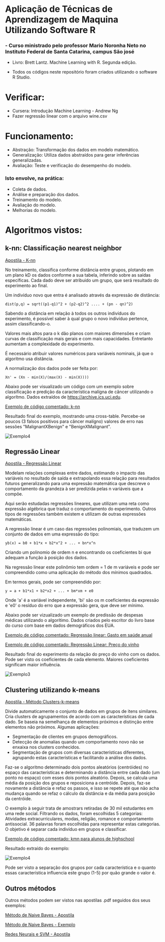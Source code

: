 # Aplicação de Técnicas de Aprendizagem de Maquina Utilizando Software R

### - Curso ministrado pelo professor Mario Noronha Neto no Instituto Federal de Santa Catarina, campus São josé

- Livro: Brett Lantz. Machine Learning with R. Segunda edição.

- Todos os códigos neste repositório foram criados utilizando o software R Studio.

# Verificar:

- Cursera: Introdução Machine Learning - Andrew Ng
- Fazer regressão linear com o arquivo wine.csv

# Funcionamento:

- Abstração: Transformação dos dados em modelo matemático.
- Generalização: Utiliza dados abstraídos para gerar inferências generalizadas.
- Avaliação: Teste e verificação do desempenho do modelo.

### Isto envolve, na prática:

- Coleta de dados.
- Análise e preparação dos dados.
- Treinamento do modelo.
- Avaliação do modelo.
- Melhorias do modelo.

# Algoritmos vistos:

## k-nn: Classificação nearest neighbor

[Apostila - K-nn](knn.pdf)

No treinamento, classifica conforme distância entre grupos, plotando em um plano kD os dados conforme a sua tabela, inferindo sobre as saídas específicas. Cada dado deve ser atribuido um grupo, que será resultado do experimento ao final.

Um indivíduo novo que entra é analisado através da expressão de distância:

    dist(p,q) = sqrt((p1-q1)^2 + (p2-q2)^2 .... + (pn - qn)^2)

Sabendo a distância em relação à todos os outros indivíduos do experimento, é possível saber à qual grupo o novo indivíduo pertence, assim classificando-o.

Valores mais altos para o k dão planos com maiores dimensões e criam curvas de classificação mais gerais e com mais capacidades. Entretanto aumentam a complexidade do experimento.

É necessário atribuir valores numéricos para variáveis nominais, já que o algoritmo usa distância.

A normalização dos dados pode ser feita por:

    Xn' = (Xn - min(X)/(max(X) - min(X))))

Abaixo pode ser visualizado um código com um exemplo sobre classificação e predição da característica malígna de câncer utilizando o algorítmo. Dados extraídos de https://archive.ics.uci.edu.

[Exemplo de código comentado: k-nn](exercicio1.r)

Resultado final do exemplo, mostrando uma cross-table. Percebe-se poucos (3 falsos positivos para câncer malígno) valores de erro nas sessões "MalignantXBenign" e "BenignXMalignant". 

![Exemplo4](cancer.png)


## Regressão Linear

[Apostila - Regressão Linear](Regressão-Linear.pdf)

Modelam relações complexas entre dados, estimando o impacto das variáveis no resultado de saída e extrapolando essa relação para resultados futuros generalizando para uma expressão matemática que descreve o comportamento da grandeza à ser predizida pelas n variáveis que a compõe.

Aqui serão estudadas regressões lineares, que utilizam uma reta como expressão algébrica que traduz o comportamento do experimento. Outros tipos de regressões também existem e utilizam de outras expressões matemáticas.

A regressão linear é um caso das regressões polinomiais, que traduzem um conjunto de dados em uma expressão do tipo:

    yb(x) = b0 + b1*x + b2*x^2 + ... + bn*x^n

Criando um polinomio de ordem n e encontrando os coeficientes bi que adequam a função à posição dos dados.

Na regressão linear este polinômio tem ordem = 1 de m variáveis e pode ser compreendido como uma aplicação do método dos mínimos quadrados.

Em termos gerais, pode ser compreendido por:

    y = a + b1*x1 + b2*x2 + ... + bm*xm + e0

Onde 'a' é a variável independente, 'bi' são os m coeficientes da expressão e 'e0' o resíduo do erro que a expressão gera, que deve ser mínimo.

Abaixo pode ser vizualizado um exemplo de predissão de despesas médicas utilizando o algorítimo. Dados criados pelo escritor do livro base do curso com base em dados demográficos dos EUA.

[Exemplo de código comentado: Regressão linear: Gasto em saúde anual](exercicio2.r)


[Exemplo de código comentado: Regressão Linear: Preço do vinho](exercicio3.r)

Resultado final do experimento da relação do preço do vinho com os dados. Pode ser visto os coeficientes de cada elemento. Maiores coeficientes significam maior influência.

![Exemplo3](wine.png)

## Clustering utilizando k-means

[Apostila - Método Clusters-k-means](clusters-kmeans.pdf)

Divide automaticamente o conjunto de dados em grupos de itens similares. Cria clusters de agrupamentos de acordo com as características de cada dado. Se baseia na semelhança de elementos próximos e distinção entre elementos não próximos. 
Algumas aplicações:

- Segmentação de clientes em grupos demográficos.
- Detecção de anomalias quando um comportamento novo não se enxaixa nos clusters conhecidos.
- Segmentação de grupos com diversas características diferentes, agrupando estas características e facilitando a análise dos dados.

Faz-se o algoritmo determinado dois pontos aleatórios (centróides) no espaço das características e determinando a distância entre cada dado (um ponto no espaço) com esses dois pontos aleatório. Depois, se calcula uma média da posição dos grupos e reposiciona a centróide. Depois, faz-se novamente a distância e refaz os passos, e isso se repete até que não acha mudança quando se refaz o cálculo da distância e da média para posição da centróide.

O exemplo à seguir trata de amostrars retiradas de 30 mil estudantes em uma rede social. Filtrando os dados, foram escolhidas 5 categorias: Atividades extracurriculares, modas, religião, romance e comportamento antissocial. 36 palavras foram escolhidas para representar estas categorias. O objetivo é separar cada indivíduo em grupos e classificar.

[Exemplo de código comentado: kmn para alunos de highschool](exercicio4.r)

Resultado extraído do exemplo:

![Exemplo4](kmn.png)

Pode ser visto a separação dos grupos por cada característica e o quanto essas característica influencia este grupo (1-5) por quão grande o valor é.

## Outros métodos

Outros métodos podem ser vistos nas apostilas .pdf seguidos dos seus exemplos:

[Método de Naive Bayes - Apostila](NaiveBayes.pdf)

[Método de Naive Bayes - Exemplo](Naive.r)

[Redes Neurais e SVM - Apostila](SVM-NeuralNETS.pdf)
